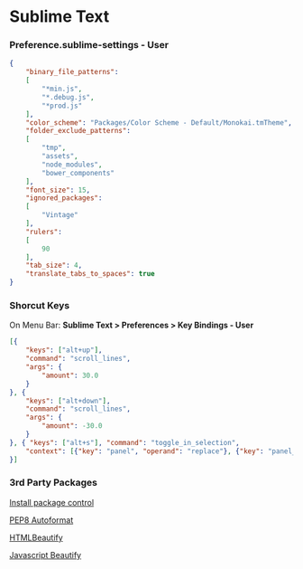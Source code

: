# Sublime Text

### Preference.sublime-settings - User

```json
{
    "binary_file_patterns":
    [
        "*min.js",
        "*.debug.js",
        "*prod.js"
    ],
    "color_scheme": "Packages/Color Scheme - Default/Monokai.tmTheme",
    "folder_exclude_patterns":
    [
        "tmp",
        "assets",
        "node_modules",
        "bower_components"
    ],
    "font_size": 15,
    "ignored_packages":
    [
        "Vintage"
    ],
    "rulers":
    [
        90
    ],
    "tab_size": 4,
    "translate_tabs_to_spaces": true
}

```

### Shorcut Keys

On Menu Bar: **Sublime Text > Preferences > Key Bindings - User**

```json
[{
    "keys": ["alt+up"],
    "command": "scroll_lines",
    "args": {
        "amount": 30.0
    }
}, {
    "keys": ["alt+down"],
    "command": "scroll_lines",
    "args": {
        "amount": -30.0
    }
}, { "keys": ["alt+s"], "command": "toggle_in_selection",
    "context": [{"key": "panel", "operand": "replace"}, {"key": "panel_has_focus"}]
}]
```

### 3rd Party Packages

[Install package control](https://packagecontrol.io/installation)

[PEP8 Autoformat](https://packagecontrol.io/packages/Python%20PEP8%20Autoformat)

[HTMLBeautify](https://packagecontrol.io/packages/HTMLBeautify)

[Javascript Beautify](https://packagecontrol.io/packages/Javascript%20Beautify)

